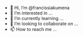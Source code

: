 - 👋 Hi, I’m @francissiakumena
- 👀 I’m interested in ...
- 🌱 I’m currently learning ...
- 💞️ I’m looking to collaborate on ...
- 📫 How to reach me ...

<!---
francissiakumena/francissiakumena is a ✨ special ✨ repository because its `README.md` (this file) appears on your GitHub profile.
You can click the Preview link to take a look at your changes.
--->
